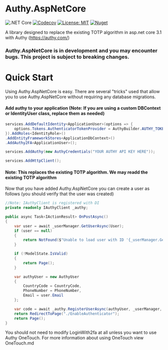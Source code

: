 # Authy.AspNetCore
![.NET Core](https://github.com/Intecreate/Authy.AspNetCore/workflows/.NET%20Core/badge.svg)
[![Codecov](https://img.shields.io/codecov/c/github/Intecreate/Authy.AspNetCore)](https://codecov.io/gh/Intecreate/Authy.AspNetCore)
[![License: MIT](https://img.shields.io/badge/License-MIT-green.svg)](https://github.com/Intecreate/Marqeta.Net/blob/master/LICENSE)
[![Nuget](https://img.shields.io/nuget/dt/Authy.AspNetCore)](https://www.nuget.org/packages/Authy.AspNetCore)

A library designed to replace the existing TOTP algorithm in asp.net core 3.1 with Authy (https://authy.com/)

### Authy.AspNetCore is in development and you may encounter bugs. This project is subject to breaking changes.

# Quick Start
Using Authy.AspNetCore is easy. There are several "tricks" used that allow you to use Authy.AspNetCore without requiring any database migrations.

#### Add authy to your application (Note: If you are using a custom DBContext or IdentityUser class, replace them as needed)

```cs
services.AddDefaultIdentity<ApplicationUser>(options => {
    options.Tokens.AuthenticatorTokenProvider = AuthyBuilder.AUTHY_TOKEN_PROVIDER_NAME;
}).AddRoles<IdentityRole>()
.AddEntityFrameworkStores<ApplicationDbContext>()
.AddAuthy2FA<ApplicationUser>();

services.AddAuthy(new AuthyCredentials("YOUR AUTHY API KEY HERE"));

services.AddHttpClient();
```

#### Note: This replaces the existing TOTP algorithm. We may readd the existing TOTP algorithm

Now that you have added Authy.AspNetCore you can create a user as follows (you should verify that the user was created)

```cs
//Note: IAuthyClient is registered with DI
private readonly IAuthyClient _authy;

public async Task<IActionResult> OnPostAsync()
{
    var user = await _userManager.GetUserAsync(User);
    if (user == null)
    {
        return NotFound($"Unable to load user with ID '{_userManager.GetUserId(User)}'.");
    }

    if (!ModelState.IsValid)
    {
        return Page();
    }

    var authyUser = new AuthyUser
    {
        CountryCode = CountryCode,
        PhoneNumber = PhoneNumber,
        Email = user.Email
    };

    var code = await _authy.RegisterUserAsync(authyUser, _userManager, user);
    return RedirectToPage("./EnableAuthenticator");
    return Page();
}
```

You should not need to modify LoginWith2fa at all unless you want to use Authy OneTouch. For more information about using OneTouch view 
OneTouch.md 
